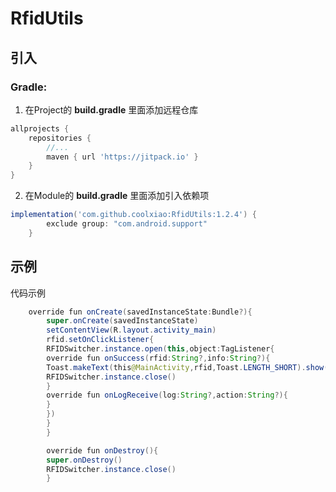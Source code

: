 # RfidUtils

## 引入

### Gradle:

1. 在Project的 **build.gradle** 里面添加远程仓库

```gradle
allprojects {
    repositories {
        //...
        maven { url 'https://jitpack.io' }
    }
}
```

2. 在Module的 **build.gradle** 里面添加引入依赖项

```gradle
implementation('com.github.coolxiao:RfidUtils:1.2.4') {
        exclude group: "com.android.support"
    }

```

## 示例

代码示例

```Java
    override fun onCreate(savedInstanceState:Bundle?){
        super.onCreate(savedInstanceState)
        setContentView(R.layout.activity_main)
        rfid.setOnClickListener{
        RFIDSwitcher.instance.open(this,object:TagListener{
        override fun onSuccess(rfid:String?,info:String?){
        Toast.makeText(this@MainActivity,rfid,Toast.LENGTH_SHORT).show()
        RFIDSwitcher.instance.close()
        }
        override fun onLogReceive(log:String?,action:String?){
        }
        })
        }
        }

        override fun onDestroy(){
        super.onDestroy()
        RFIDSwitcher.instance.close()
        }
```



